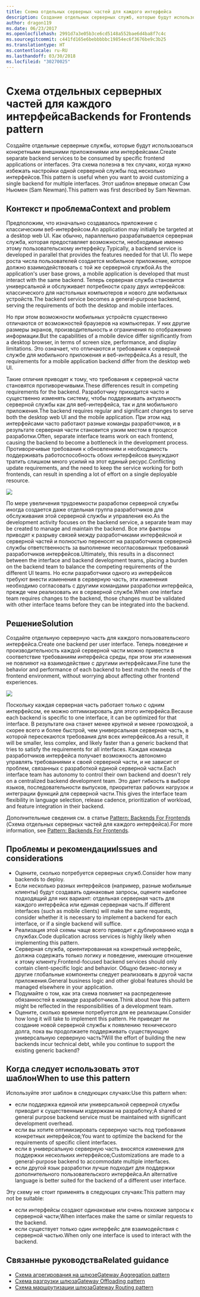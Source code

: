 ```yaml
---
title: Схема отдельных серверных частей для каждого интерфейса
description: Создание отдельных серверных служб, которые будут использоваться конкретными внешними приложениями или интерфейсами.
author: dragon119
ms.date: 06/23/2017
ms.openlocfilehash: 2991d7a3e05b3ce6cd5148a552bae6d4ba8f7c4c
ms.sourcegitcommit: c441fd165e6bebbbbbc19854ec6f3676be9c3b25
ms.translationtype: HT
ms.contentlocale: ru-RU
ms.lasthandoff: 03/30/2018
ms.locfileid: "30270025"
---
```

# <a name="backends-for-frontends-pattern"></a><span data-ttu-id="f0f74-103">Схема отдельных серверных частей для каждого интерфейса</span><span class="sxs-lookup"><span data-stu-id="f0f74-103">Backends for Frontends pattern</span></span>

<span data-ttu-id="f0f74-104">Создайте отдельные серверные службы, которые будут использоваться конкретными внешними приложениями или интерфейсами.</span><span class="sxs-lookup"><span data-stu-id="f0f74-104">Create separate backend services to be consumed by specific frontend applications or interfaces.</span></span> <span data-ttu-id="f0f74-105">Эта схема полезна в тех случаях, когда нужно избежать настройки одной серверной службы под несколько интерфейсов.</span><span class="sxs-lookup"><span data-stu-id="f0f74-105">This pattern is useful when you want to avoid customizing a single backend for multiple interfaces.</span></span> <span data-ttu-id="f0f74-106">Этот шаблон впервые описал Сэм Ньюмен (Sam Newman).</span><span class="sxs-lookup"><span data-stu-id="f0f74-106">This pattern was first described by Sam Newman.</span></span>

## <a name="context-and-problem"></a><span data-ttu-id="f0f74-107">Контекст и проблема</span><span class="sxs-lookup"><span data-stu-id="f0f74-107">Context and problem</span></span>

<span data-ttu-id="f0f74-108">Предположим, что изначально создавалось приложение с классическим веб-интерфейсом.</span><span class="sxs-lookup"><span data-stu-id="f0f74-108">An application may initially be targeted at a desktop web UI.</span></span> <span data-ttu-id="f0f74-109">Как обычно, параллельно разрабатывается серверная служба, которая предоставляет возможности, необходимые именно этому пользовательскому интерфейсу.</span><span class="sxs-lookup"><span data-stu-id="f0f74-109">Typically, a backend service is developed in parallel that provides the features needed for that UI.</span></span> <span data-ttu-id="f0f74-110">По мере роста числа пользователей создается мобильное приложение, которое должно взаимодействовать с той же серверной службой.</span><span class="sxs-lookup"><span data-stu-id="f0f74-110">As the application's user base grows, a mobile application is developed that must interact with the same backend.</span></span> <span data-ttu-id="f0f74-111">Теперь серверная служба становится универсальной и обслуживает потребности сразу двух интерфейсов: классического для настольных компьютеров и нового для мобильных устройств.</span><span class="sxs-lookup"><span data-stu-id="f0f74-111">The backend service becomes a general-purpose backend, serving the requirements of both the desktop and mobile interfaces.</span></span>

<span data-ttu-id="f0f74-112">Но при этом возможности мобильных устройств существенно отличаются от возможностей браузеров на компьютерах. У них другие размеры экранов, производительность и ограничения по отображению информации.</span><span class="sxs-lookup"><span data-stu-id="f0f74-112">But the capabilities of a mobile device differ significantly from a desktop browser, in terms of screen size, performance, and display limitations.</span></span> <span data-ttu-id="f0f74-113">Это означает, что отличаются и требования к серверной службе для мобильного приложения и веб-интерфейса.</span><span class="sxs-lookup"><span data-stu-id="f0f74-113">As a result, the requirements for a mobile application backend differ from the desktop web UI.</span></span> 

<span data-ttu-id="f0f74-114">Такие отличия приводят к тому, что требования к серверной части становятся противоречивыми.</span><span class="sxs-lookup"><span data-stu-id="f0f74-114">These differences result in competing requirements for the backend.</span></span> <span data-ttu-id="f0f74-115">Разработчику приходится часто и существенно изменять систему, чтобы поддерживать актуальность серверной службы как для веб-интерфейса, так и для мобильного приложения.</span><span class="sxs-lookup"><span data-stu-id="f0f74-115">The backend requires regular and significant changes to serve both the desktop web UI and the mobile application.</span></span> <span data-ttu-id="f0f74-116">При этом над интерфейсами часто работают разные команды разработчиков, и в результате серверная части становится узким местом в процессе разработки.</span><span class="sxs-lookup"><span data-stu-id="f0f74-116">Often, separate interface teams work on each frontend, causing the backend to become a bottleneck in the development process.</span></span> <span data-ttu-id="f0f74-117">Противоречивые требования к обновлениям и необходимость поддерживать работоспособность обоих интерфейсов вынуждают тратить слишком много усилий на этот единый ресурс.</span><span class="sxs-lookup"><span data-stu-id="f0f74-117">Conflicting update requirements, and the need to keep the service working for both frontends, can result in spending a lot of effort on a single deployable resource.</span></span>

![](./_images/backend-for-frontend.png) 

<span data-ttu-id="f0f74-118">По мере увеличения трудоемкости разработки серверной службы иногда создается даже отдельная группа разработчиков для обслуживания этой серверной службы и управления ею.</span><span class="sxs-lookup"><span data-stu-id="f0f74-118">As the development activity focuses on the backend service, a separate team may be created to manage and maintain the backend.</span></span> <span data-ttu-id="f0f74-119">Все эти факторы приводят к разрыву связей между разработчиками интерфейсной и серверной частей и полностью переносят на разработчиков серверной службы ответственность за выполнение несогласованных требований разработчиков интерфейсов.</span><span class="sxs-lookup"><span data-stu-id="f0f74-119">Ultimately, this results in a disconnect between the interface and backend development teams, placing a burden on the backend team to balance the competing requirements of the different UI teams.</span></span> <span data-ttu-id="f0f74-120">Но если разработчики одного из интерфейсов требуют внести изменения в серверную часть, эти изменения необходимо согласовать с другими командами разработки интерфейса, прежде чем реализовать их в серверной службе.</span><span class="sxs-lookup"><span data-stu-id="f0f74-120">When one interface team requires changes to the backend, those changes must be validated with other interface teams before they can be integrated into the backend.</span></span> 

## <a name="solution"></a><span data-ttu-id="f0f74-121">Решение</span><span class="sxs-lookup"><span data-stu-id="f0f74-121">Solution</span></span>

<span data-ttu-id="f0f74-122">Создайте отдельную серверную часть для каждого пользовательского интерфейса.</span><span class="sxs-lookup"><span data-stu-id="f0f74-122">Create one backend per user interface.</span></span> <span data-ttu-id="f0f74-123">Теперь поведение и производительность каждой серверной части можно привести в соответствие требованиям интерфейса среды, при этом эти изменения не повлияют на взаимодействие с другими интерфейсами.</span><span class="sxs-lookup"><span data-stu-id="f0f74-123">Fine tune the behavior and performance of each backend to best match the needs of the frontend environment, without worrying about affecting other frontend experiences.</span></span>

![](./_images/backend-for-frontend-example.png) 

<span data-ttu-id="f0f74-124">Поскольку каждая серверная часть работает только с одним интерфейсом, ее можно оптимизировать для этого интерфейса.</span><span class="sxs-lookup"><span data-stu-id="f0f74-124">Because each backend is specific to one interface, it can be optimized for that interface.</span></span> <span data-ttu-id="f0f74-125">В результате она станет менее крупной и менее громоздкой, а скорее всего и более быстрой, чем универсальная серверная часть, в которой пересекаются требования для всех интерфейсов.</span><span class="sxs-lookup"><span data-stu-id="f0f74-125">As a result, it will be smaller, less complex, and likely faster than a generic backend that tries to satisfy the requirements for all interfaces.</span></span> <span data-ttu-id="f0f74-126">Каждая команда разработчиков интерфейса получает возможность автономно управлять требованиями к своей серверной части, и не зависит от проблем, связанных с разработкой единой серверной части.</span><span class="sxs-lookup"><span data-stu-id="f0f74-126">Each interface team has autonomy to control their own backend and doesn't rely on a centralized backend development team.</span></span> <span data-ttu-id="f0f74-127">Это дает гибкость в выборе языков, последовательности выпусков, приоритетах рабочих нагрузок и интеграции функций для серверной части.</span><span class="sxs-lookup"><span data-stu-id="f0f74-127">This gives the interface team flexibility in language selection, release cadence, prioritization of workload, and feature integration in their backend.</span></span>

<span data-ttu-id="f0f74-128">Дополнительные сведения см. в статье [Pattern: Backends For Frontends](http://samnewman.io/patterns/architectural/bff/) (Схема отдельных серверных частей для каждого интерфейса).</span><span class="sxs-lookup"><span data-stu-id="f0f74-128">For more information, see [Pattern: Backends For Frontends](http://samnewman.io/patterns/architectural/bff/).</span></span>

## <a name="issues-and-considerations"></a><span data-ttu-id="f0f74-129">Проблемы и рекомендации</span><span class="sxs-lookup"><span data-stu-id="f0f74-129">Issues and considerations</span></span>

- <span data-ttu-id="f0f74-130">Оцените, сколько потребуется серверных служб.</span><span class="sxs-lookup"><span data-stu-id="f0f74-130">Consider how many backends to deploy.</span></span>
- <span data-ttu-id="f0f74-131">Если несколько разных интерфейсов (например, разные мобильные клиенты) будут создавать одинаковые запросы, оцените наиболее подходящий для них вариант: отдельная серверная часть для каждого интерфейса или единая серверная часть.</span><span class="sxs-lookup"><span data-stu-id="f0f74-131">If different interfaces (such as mobile clients) will make the same requests, consider whether it is necessary to implement a backend for each interface, or if a single backend will suffice.</span></span>
- <span data-ttu-id="f0f74-132">Реализация этой схемы чаще всего приводит к дублированию кода в службах.</span><span class="sxs-lookup"><span data-stu-id="f0f74-132">Code duplication across services is highly likely when implementing this pattern.</span></span>
- <span data-ttu-id="f0f74-133">Серверная служба, ориентированная на конкретный интерфейс, должна содержать только логику и поведение, имеющие отношение к этому клиенту.</span><span class="sxs-lookup"><span data-stu-id="f0f74-133">Frontend-focused backend services should only contain client-specific logic and behavior.</span></span> <span data-ttu-id="f0f74-134">Общую бизнес-логику и другие глобальные компоненты следует реализовать в другой части приложения.</span><span class="sxs-lookup"><span data-stu-id="f0f74-134">General business logic and other global features should be managed elsewhere in your application.</span></span>
- <span data-ttu-id="f0f74-135">Подумайте о том, как эта схема повлияет на распределение обязанностей в команде разработчиков.</span><span class="sxs-lookup"><span data-stu-id="f0f74-135">Think about how this pattern might be reflected in the responsibilities of a development team.</span></span>
- <span data-ttu-id="f0f74-136">Оцените, сколько времени потребуется для ее реализации.</span><span class="sxs-lookup"><span data-stu-id="f0f74-136">Consider how long it will take to implement this pattern.</span></span> <span data-ttu-id="f0f74-137">Не приведет ли создание новой серверной службы к появлению технического долга, пока вы продолжаете поддерживать существующую универсальную серверную часть?</span><span class="sxs-lookup"><span data-stu-id="f0f74-137">Will the effort of building the new backends incur technical debt, while you continue to support the existing generic backend?</span></span>

## <a name="when-to-use-this-pattern"></a><span data-ttu-id="f0f74-138">Когда следует использовать этот шаблон</span><span class="sxs-lookup"><span data-stu-id="f0f74-138">When to use this pattern</span></span>

<span data-ttu-id="f0f74-139">Используйте этот шаблон в следующих случаях:</span><span class="sxs-lookup"><span data-stu-id="f0f74-139">Use this pattern when:</span></span>

- <span data-ttu-id="f0f74-140">если поддержка единой или универсальной серверной службы приводит к существенным издержкам на разработку;</span><span class="sxs-lookup"><span data-stu-id="f0f74-140">A shared or general purpose backend service must be maintained with significant development overhead.</span></span>
- <span data-ttu-id="f0f74-141">если вы хотите оптимизировать серверную часть под требования конкретных интерфейсов;</span><span class="sxs-lookup"><span data-stu-id="f0f74-141">You want to optimize the backend for the requirements of specific client interfaces.</span></span>
- <span data-ttu-id="f0f74-142">если в универсальную серверную часть вносятся изменения для поддержки нескольких интерфейсов;</span><span class="sxs-lookup"><span data-stu-id="f0f74-142">Customizations are made to a general-purpose backend to accommodate multiple interfaces.</span></span>
- <span data-ttu-id="f0f74-143">если другой язык разработки лучше подходит для поддержки дополнительного пользовательского интерфейса.</span><span class="sxs-lookup"><span data-stu-id="f0f74-143">An alternative language is better suited for the backend of a different user interface.</span></span>

<span data-ttu-id="f0f74-144">Эту схему не стоит применять в следующих случаях:</span><span class="sxs-lookup"><span data-stu-id="f0f74-144">This pattern may not be suitable:</span></span>

- <span data-ttu-id="f0f74-145">если интерфейсы создают одинаковые или очень похожие запросы к серверной части;</span><span class="sxs-lookup"><span data-stu-id="f0f74-145">When interfaces make the same or similar requests to the backend.</span></span>
- <span data-ttu-id="f0f74-146">если существует только один интерфейс для взаимодействия с серверной частью.</span><span class="sxs-lookup"><span data-stu-id="f0f74-146">When only one interface is used to interact with the backend.</span></span>

## <a name="related-guidance"></a><span data-ttu-id="f0f74-147">Связанные руководства</span><span class="sxs-lookup"><span data-stu-id="f0f74-147">Related guidance</span></span>

- [<span data-ttu-id="f0f74-148">Схема агрегирования на шлюзе</span><span class="sxs-lookup"><span data-stu-id="f0f74-148">Gateway Aggregation pattern</span></span>](./gateway-aggregation.md)
- [<span data-ttu-id="f0f74-149">Схема разгрузки шлюза</span><span class="sxs-lookup"><span data-stu-id="f0f74-149">Gateway Offloading pattern</span></span>](./gateway-offloading.md)
- [<span data-ttu-id="f0f74-150">Схема маршрутизации шлюза</span><span class="sxs-lookup"><span data-stu-id="f0f74-150">Gateway Routing pattern</span></span>](./gateway-routing.md)



